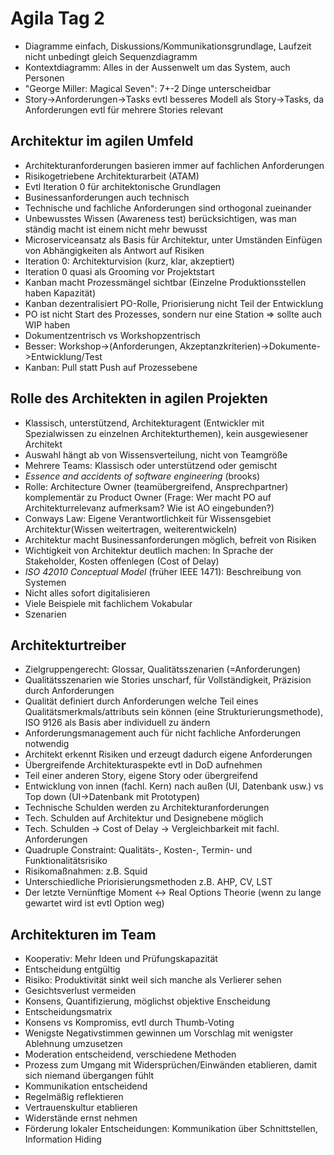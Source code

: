 # Agila Tag 2

 * Diagramme einfach, Diskussions/Kommunikationsgrundlage, Laufzeit nicht
   unbedingt gleich Sequenzdiagramm
 * Kontextdiagramm: Alles in der Aussenwelt um das System, auch Personen
 * "George Miller: Magical Seven": 7+-2 Dinge unterscheidbar
 * Story->Anforderungen->Tasks evtl besseres Modell als Story->Tasks, da
   Anforderungen evtl für mehrere Stories relevant

## Architektur im agilen Umfeld

 * Architekturanforderungen basieren immer auf fachlichen Anforderungen
 * Risikogetriebene Architekturarbeit (ATAM)
 * Evtl Iteration 0 für architektonische Grundlagen
 * Businessanforderungen auch technisch
 * Technische und fachliche Anforderungen sind orthogonal zueinander
 * Unbewusstes Wissen (Awareness test) berücksichtigen, was man ständig macht
   ist einem nicht mehr bewusst
 * Microserviceansatz als Basis für Architektur, unter Umständen Einfügen von
   Abhängigkeiten als Antwort auf Risiken
 * Iteration 0: Architekturvision (kurz, klar, akzeptiert)
 * Iteration 0 quasi als Grooming vor Projektstart
 * Kanban macht Prozessmängel sichtbar (Einzelne Produktionsstellen haben
   Kapazität)
 * Kanban dezentralisiert PO-Rolle, Priorisierung nicht Teil der Entwicklung
 * PO ist nicht Start des Prozesses, sondern nur eine Station => sollte auch WIP
   haben
 * Dokumentzentrisch vs Workshopzentrisch
 * Besser: Workshop->(Anforderungen, Akzeptanzkriterien)->Dokumente->Entwicklung/Test
 * Kanban: Pull statt Push auf Prozessebene

## Rolle des Architekten in agilen Projekten

 * Klassisch, unterstützend, Architekturagent (Entwickler mit Spezialwissen zu
   einzelnen Architekturthemen), kein ausgewiesener Architekt
 * Auswahl hängt ab von Wissensverteilung, nicht von Teamgröße
 * Mehrere Teams: Klassisch oder unterstützend oder gemischt
 * *Essence and accidents of software engineering* (brooks)
 * Rolle: Architecture Owner (teamübergreifend, Ansprechpartner) komplementär zu
   Product Owner (Frage: Wer macht PO auf Architekturrelevanz aufmerksam? Wie
   ist AO eingebunden?)
 * Conways Law: Eigene Verantwortlichkeit für Wissensgebiet Architektur(Wissen
   weitertragen, weiterentwickeln)
 * Architektur macht Businessanforderungen möglich, befreit von Risiken
 * Wichtigkeit von Architektur deutlich machen: In Sprache der Stakeholder,
   Kosten offenlegen (Cost of Delay)
 * *ISO 42010 Conceptual Model* (früher IEEE 1471): Beschreibung von Systemen
 * Nicht alles sofort digitalisieren
 * Viele Beispiele mit fachlichem Vokabular
 * Szenarien

## Architekturtreiber

 * Zielgruppengerecht: Glossar, Qualitätsszenarien (=Anforderungen)
 * Qualitätsszenarien wie Stories unscharf, für Vollständigkeit, Präzision durch
   Anforderungen
 * Qualität definiert durch Anforderungen welche Teil eines
   Qualitätsmerkmals/attributs sein können (eine Strukturierungsmethode), ISO 9126 als Basis aber individuell
   zu ändern
 * Anforderungsmanagement auch für nicht fachliche Anforderungen notwendig
 * Architekt erkennt Risiken und erzeugt dadurch eigene Anforderungen
 * Übergreifende Architekturaspekte evtl in DoD aufnehmen
 * Teil einer anderen Story, eigene Story oder übergreifend
 * Entwicklung von innen (fachl. Kern) nach außen (UI, Datenbank usw.) vs Top
   down (UI->Datenbank mit Prototypen)
 * Technische Schulden werden zu Architekturanforderungen
 * Tech. Schulden auf Architektur und Designebene möglich
 * Tech. Schulden -> Cost of Delay -> Vergleichbarkeit mit fachl. Anforderungen
 * Quadruple Constraint: Qualitäts-, Kosten-, Termin- und Funktionalitätsrisiko
 * Risikomaßnahmen: z.B. Squid
 * Unterschiedliche Priorisierungsmethoden z.B. AHP, CV, LST
 * Der letzte Vernünftige Moment <-> Real Options Theorie (wenn zu lange
   gewartet wird ist evtl Option weg)

## Architekturen im Team

 * Kooperativ: Mehr Ideen und Prüfungskapazität
 * Entscheidung entgültig
 * Risiko: Produktivität sinkt weil sich manche als Verlierer sehen
 * Gesichtsverlust vermeiden
 * Konsens, Quantifizierung, möglichst objektive Enscheidung
 * Entscheidungsmatrix
 * Konsens vs Kompromiss, evtl durch Thumb-Voting
 * Wenigste Negativstimmen gewinnen um Vorschlag mit wenigster Ablehnung
   umzusetzen
 * Moderation entscheidend, verschiedene Methoden
 * Prozess zum Umgang mit Widersprüchen/Einwänden etablieren, damit sich niemand
   übergangen fühlt
 * Kommunikation entscheidend
 * Regelmäßig reflektieren
 * Vertrauenskultur etablieren
 * Widerstände ernst nehmen
 * Förderung lokaler Entscheidungen: Kommunikation über Schnittstellen,
   Information Hiding
